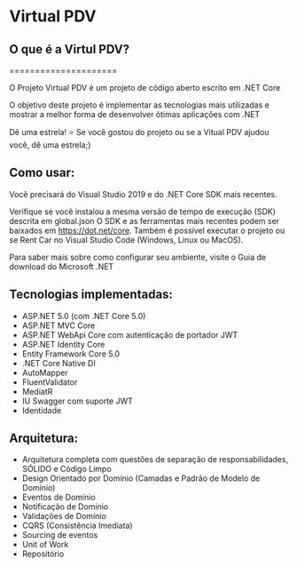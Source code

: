 # Virtual PDV

## O que é a Virtul PDV?

=====================

O Projeto Virtual PDV é um projeto de código aberto escrito em .NET Core

O objetivo deste projeto é implementar as tecnologias mais utilizadas e mostrar a melhor forma de desenvolver ótimas aplicações com .NET

Dê uma estrela! ⭐
Se você gostou do projeto ou se a Vitual PDV ajudou você, dê uma estrela;)

## Como usar:
Você precisará do Visual Studio 2019 e do .NET Core SDK mais recentes.

Verifique se você instalou a mesma versão de tempo de execução (SDK) descrita em global.json
O SDK e as ferramentas mais recentes podem ser baixados em https://dot.net/core.
Também é possível executar o projeto ou se Rent Car no Visual Studio Code (Windows, Linux ou MacOS).

Para saber mais sobre como configurar seu ambiente, visite o Guia de download do Microsoft .NET

## Tecnologias implementadas:

- ASP.NET 5.0 (com .NET Core 5.0)
- ASP.NET MVC Core
- ASP.NET WebApi Core com autenticação de portador JWT
- ASP.NET Identity Core
- Entity Framework Core 5.0
- .NET Core Native DI
- AutoMapper
- FluentValidator
- MediatR
- IU Swagger com suporte JWT
- Identidade

## Arquitetura:
- Arquitetura completa com questões de separação de responsabilidades, SÓLIDO e Código Limpo
- Design Orientado por Domínio (Camadas e Padrão de Modelo de Domínio)
- Eventos de Domínio
- Notificação de Domínio
- Validações de Domínio
- CQRS (Consistência Imediata)
- Sourcing de eventos
- Unit of Work
- Repositório
